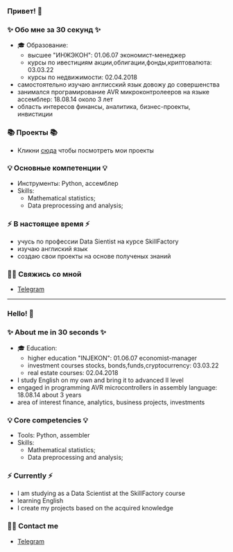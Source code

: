 ### Привет! 👋

### ✨ Обо мне за 30 секунд ✨ 
* 🎓 Образование:
  - высшее "ИНЖЭКОН": 01.06.07 экономист-менеджер 
  - курсы по ивестициям акции,облигации,фонды,криптовалюта: 03.03.22
  - курсы по недвижимости: 02.04.2018
* самостоятельно изучаю англисский язык довожу до совершенства
* занимался програмирование AVR микроконтролееров на языке ассемблер: 18.08.14 около 3 лет
* область интересов финансы, аналитика, бизнес-проекты, инвистиции

### 📚 Проекты 📚

* Кликни [сюда](https://github.com/Axewyl?tab=repositories) чтобы посмотреть мои проекты

### 💡 Основные компетенции 💡
- Инструменты: Python, ассемблер
- Skills: 
    * Mathematical statistics;
    * Data preprocessing and analysis;

### ⚡️ В настоящее время ⚡️
- учусь по профессии Data Sientist на курсе SkillFactory
- изучаю англиский язык
- создаю свои проекты на основе полученых знаний

### 🙌🏻 Свяжись со мной
- [Telegram]([@Axewyl](https://web.telegram.org/k/))

---

### Hello! 👋

### ✨ About me in 30 seconds ✨ 
* 🎓 Education:
  - higher education "INJEKON": 01.06.07 economist-manager
  - investment courses stocks, bonds,funds,cryptocurrency: 03.03.22
  - real estate courses: 02.04.2018
* I study English on my own and bring it to advanced II level
* engaged in programming AVR microcontrollers in assembly language: 18.08.14 about 3 years
* area of interest finance, analytics, business projects, investments


### 💡 Core competencies 💡
  - Tools: Python, assembler
  - Skills:
    * Mathematical statistics;
    * Data preprocessing and analysis;

### ⚡️ Currently ⚡️
- I am studying as a Data Scientist at the SkillFactory course
- learning English
- I create my projects based on the acquired knowledge

### 🙌🏻 Contact me
- [Telegram]([@Axewyl](https://web.telegram.org/k/))

